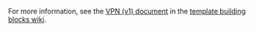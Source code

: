 For more information, see the [VPN (v1) document](https://github.com/mspnp/template-building-blocks/wiki/VPN-(v1)) in the [template building blocks wiki](https://github.com/mspnp/template-building-blocks/wiki).